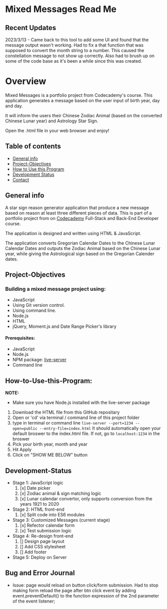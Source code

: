 # Mixed Messages Read Me

## Recent Updates

2023/3/13 - Came back to this tool to add some UI and found that the message output wasn't working. Had to fix a that function that was supposed to convert the month string to a number. This caused the constellation message to not show up correctly.
Also had to brush up on some of the code base as it's been a while since this was created.

# Overview

Mixed Messages is a portfolio project from Codecademy's course. This application generates a message based on the user input of birth year, day and day.

It will inform the users their Chinese Zodiac Animal (based on the converted Chinese Lunar year) and Astrology Star Sign.

Open the .html file in your web browser and enjoy!

## Table of contents

- [General info](#general-info)
- [Project-Objectives](#project-objectives)
- [How to Use this Program](#How-to-Use-this-Program)
- [Development Status](#development-status)
- [Contact](#contact)

## General info

A star sign reason generator application that produce a new message based on reason at least three different pieces of data. This is part of a portfolio project from on [Codecademy](https://www.codecademy.com) Full-Stack and Back-End Developer course.

The application is designed and written using HTML & JavaScript.

The application converts Gregorian Calendar Dates to the Chinese Lunar Calendar Dates and outputs the Zodiac Animal based on the Chinese Lunar year, while giving the Astrological sign based on the Gregorian Calender dates.

## Project-Objectives

### Building a mixed message project using:

- JavaScript
- Using Git version control.
- Using command line.
- Node.js
- HTML
- jQuery, Moment.js and Date Range Picker's library

#### Prerequisites:

- JavaScript
- Node.js
- NPM package: [live-server](https://www.npmjs.com/package/live-server)
- Command line

## How-to-Use-this-Program:

**NOTE:**

- Make sure you have Node.js installed with the live-server package

1. Download the HTML file from this GitHub repositary
2. Open or 'cd' via terminal / command line of this project folder
3. type in terminal or command line
   `live-server --port=1234 --open=public --entry-file=index.html`
   It should automatically open your default broswer to the index.html file. If not, go to `localhost:1234` in the broswer
4. Pick your birth year, month and year
5. Hit Apply
6. Click on "SHOW ME BELOW" button

## Development-Status

- Stage 1: JavaScript logic
  1. [x] Date picker
  2. [x] Zodiac animal & sign matching logic
  3. [x] Lunar calendar convertor, only supports conversion from the years 1921 to 2020
- Stage 2: HTML front-end
  1. [x] Split code into ES6 modules
- Stage 3: Customized Messages (current stage)
  1. [x] Refector calendar form
  2. [x] Test submission logic
- Stage 4: Re-design front-end
  1. [] Design page layout
  2. [] Add CSS stylesheet
  3. [] Add footer
- Stage 5: Deploy on Server

## Bug and Error Journal

- Issue: page would reload on button click/form submission. Had to stop making form reload the page after btn click event by adding event.preventDefault() to the function expression of the 2nd parameter of the event listener;
